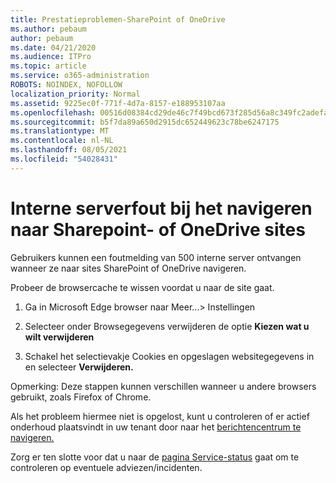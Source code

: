 ```yaml
---
title: Prestatieproblemen-SharePoint of OneDrive
ms.author: pebaum
author: pebaum
ms.date: 04/21/2020
ms.audience: ITPro
ms.topic: article
ms.service: o365-administration
ROBOTS: NOINDEX, NOFOLLOW
localization_priority: Normal
ms.assetid: 9225ec0f-771f-4d7a-8157-e188953107aa
ms.openlocfilehash: 00516d08384cd29de46c7f49bcd673f285d56a8c349fc2adefa5ea2173abd7b6
ms.sourcegitcommit: b5f7da89a650d2915dc652449623c78be6247175
ms.translationtype: MT
ms.contentlocale: nl-NL
ms.lasthandoff: 08/05/2021
ms.locfileid: "54028431"
---
```

# <a name="internal-server-error-when-navigating-to-sharepoint-or-onedrive-sites"></a>Interne serverfout bij het navigeren naar Sharepoint- of OneDrive sites

Gebruikers kunnen een foutmelding van 500 interne server ontvangen wanneer ze naar sites SharePoint of OneDrive navigeren. 

Probeer de browsercache te wissen voordat u naar de site gaat.


1. Ga in Microsoft Edge browser naar Meer...> Instellingen

2. Selecteer onder Browsegegevens verwijderen de optie **Kiezen wat u wilt verwijderen**

3. Schakel het selectievakje Cookies en opgeslagen websitegegevens in en selecteer **Verwijderen.**

Opmerking: Deze stappen kunnen verschillen wanneer u andere browsers gebruikt, zoals Firefox of Chrome.

Als het probleem hiermee niet is opgelost, kunt u controleren of er actief onderhoud plaatsvindt in uw tenant door naar het [berichtencentrum te navigeren.](https://portal.office.com/adminportal/home#/MessageCenter)

Zorg er ten slotte voor dat u naar de [pagina Service-status](https://portal.office.com/adminportal/home#/servicehealth) gaat om te controleren op eventuele adviezen/incidenten.


